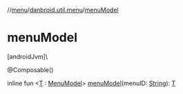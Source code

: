 //[menu](../../index.md)/[danbroid.util.menu](index.md)/[menuModel](menu-model.md)

# menuModel

[androidJvm]\

@Composable()

inline fun <[T](menu-model.md) : [MenuModel](-menu-model/index.md)> [menuModel](menu-model.md)(menuID: [String](https://kotlinlang.org/api/latest/jvm/stdlib/kotlin/-string/index.html)): [T](menu-model.md)

